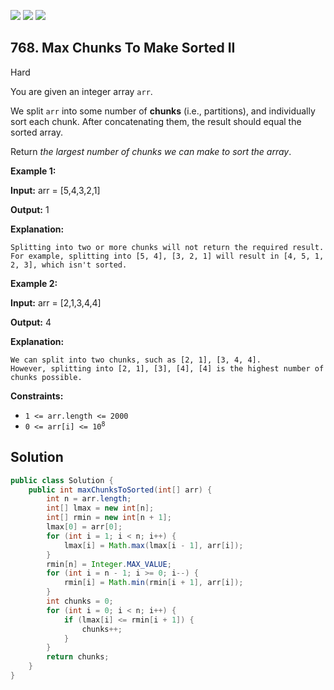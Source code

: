[![](https://img.shields.io/github/stars/javadev/LeetCode-in-Java?label=Stars&style=flat-square)](https://github.com/javadev/LeetCode-in-Java)
[![](https://img.shields.io/github/forks/javadev/LeetCode-in-Java?label=Fork%20me%20on%20GitHub%20&style=flat-square)](https://github.com/javadev/LeetCode-in-Java/fork)
[![](https://img.shields.io/badge/-LeetCode%20in%20Kotlin-blue?style=flat-square)](https://github.com/javadev/LeetCode-in-Kotlin)

## 768\. Max Chunks To Make Sorted II

Hard

You are given an integer array `arr`.

We split `arr` into some number of **chunks** (i.e., partitions), and individually sort each chunk. After concatenating them, the result should equal the sorted array.

Return _the largest number of chunks we can make to sort the array_.

**Example 1:**

**Input:** arr = [5,4,3,2,1]

**Output:** 1

**Explanation:**

    Splitting into two or more chunks will not return the required result.
    For example, splitting into [5, 4], [3, 2, 1] will result in [4, 5, 1, 2, 3], which isn't sorted. 

**Example 2:**

**Input:** arr = [2,1,3,4,4]

**Output:** 4

**Explanation:**

    We can split into two chunks, such as [2, 1], [3, 4, 4].
    However, splitting into [2, 1], [3], [4], [4] is the highest number of chunks possible. 

**Constraints:**

*   `1 <= arr.length <= 2000`
*   <code>0 <= arr[i] <= 10<sup>8</sup></code>

## Solution

```java
public class Solution {
    public int maxChunksToSorted(int[] arr) {
        int n = arr.length;
        int[] lmax = new int[n];
        int[] rmin = new int[n + 1];
        lmax[0] = arr[0];
        for (int i = 1; i < n; i++) {
            lmax[i] = Math.max(lmax[i - 1], arr[i]);
        }
        rmin[n] = Integer.MAX_VALUE;
        for (int i = n - 1; i >= 0; i--) {
            rmin[i] = Math.min(rmin[i + 1], arr[i]);
        }
        int chunks = 0;
        for (int i = 0; i < n; i++) {
            if (lmax[i] <= rmin[i + 1]) {
                chunks++;
            }
        }
        return chunks;
    }
}
```